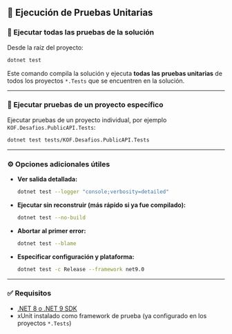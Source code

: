 ## 🧪 Ejecución de Pruebas Unitarias

### 🔹 Ejecutar todas las pruebas de la solución

Desde la raíz del proyecto:

```bash
dotnet test
```

Este comando compila la solución y ejecuta **todas las pruebas unitarias** de todos los proyectos `*.Tests` que se encuentren en la solución.

---

### 🔹 Ejecutar pruebas de un proyecto específico

Ejecutar pruebas de un proyecto individual, por ejemplo `KOF.Desafios.PublicAPI.Tests`:

```bash
dotnet test tests/KOF.Desafios.PublicAPI.Tests
```

---

### ⚙️ Opciones adicionales útiles

- **Ver salida detallada:**

  ```bash
  dotnet test --logger "console;verbosity=detailed"
  ```

- **Ejecutar sin reconstruir (más rápido si ya fue compilado):**

  ```bash
  dotnet test --no-build
  ```

- **Abortar al primer error:**

  ```bash
  dotnet test --blame
  ```

- **Especificar configuración y plataforma:**

  ```bash
  dotnet test -c Release --framework net9.0
  ```

---

### ✅ Requisitos

- [.NET 8 o .NET 9 SDK](https://dotnet.microsoft.com/download)
- xUnit instalado como framework de prueba (ya configurado en los proyectos `*.Tests`)
